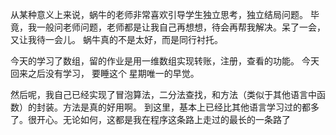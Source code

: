 从某种意义上来说，蜗牛的老师非常喜欢引导学生独立思考，独立结局问题。
毕竟，我一般问老师问题，老师都是让我自己再想想，待会再帮我解决。呆了一会，又让我待一会儿。
蜗牛真的不是太好，而是同行衬托。

今天的学习了数组，留的作业是用一维数组实现转账，注册，查看的功能。
今天回来之后没有学习，  要睡这个 星期唯一的早觉。

然后呢，我自己已经实现了冒泡算法，二分法查找，和方法（类似于其他语言中函数）的封装。方法是真的好用啊。
到这里，基本上已经比其他语言学习过的都多了。很开心。无论如何，这都是我在程序这条路上走过的最长的一条路了
